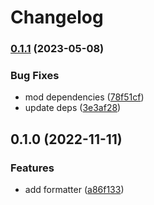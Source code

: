 # Changelog

### [0.1.1](https://www.github.com/brokeyourbike/nrlogrus/compare/v0.1.0...v0.1.1) (2023-05-08)


### Bug Fixes

* mod dependencies ([78f51cf](https://www.github.com/brokeyourbike/nrlogrus/commit/78f51cfa3e5b976d17bf7f15798d69a671996912))
* update deps ([3e3af28](https://www.github.com/brokeyourbike/nrlogrus/commit/3e3af28849aad0d425ae6dba07582fb6dd295c5b))

## 0.1.0 (2022-11-11)


### Features

* add formatter ([a86f133](https://www.github.com/brokeyourbike/nrlogrus/commit/a86f13375ba5e7d76a4b3ca53dd10ffbde94cef7))
